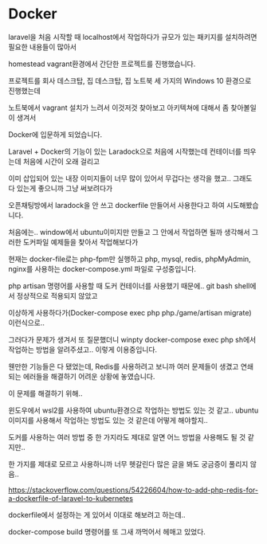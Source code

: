 # Docker

laravel을 처음 시작할 때 localhost에서 작업하다가 규모가 있는 패키지를 설치하려면 필요한 내용들이 많아서

homestead vagrant환경에서 간단한 프로젝트를 진행했습니다.

프로젝트를 회사 데스크탑, 집 데스크탑, 집 노트북 세 가지의 Windows 10 환경으로 진행했는데

노트북에서 vagrant 설치가 느려서 이것저것 찾아보고 아키텍쳐에 대해서 좀 찾아볼일이 생겨서

Docker에 입문하게 되었습니다.

Laravel + Docker의 기능이 있는 Laradock으로 처음에 시작했는데 컨테이너를 띄우는데 처음에 시간이 오래 걸리고

이미 삽입되어 있는 내장 이미지들이 너무 많이 있어서 무겁다는 생각을 했고.. 그래도 다 있는게 좋으니까 그냥 써보려다가

오픈채팅방에서 laradock을 안 쓰고 dockerfile 만들어서 사용한다고 하여 시도해봤습니다.

처음에는.. window에서 ubuntu이미지만 만들고 그 안에서 작업하면 될까 생각해서 그러한 도커파일 예제들을 찾아서 작업해보다가

현재는 docker-file로는 php-fpm만 실행하고 php, mysql, redis, phpMyAdmin, nginx를 사용하는 docker-compose.yml 파일로 구성중입니다.

php artisan 명령어를 사용할 때 도커 컨테이너를 사용했기 때문에.. git bash shell에서 정상적으로 적용되지 않았고

이상하게 사용하다가(Docker-compose exec php php./game/artisan migrate) 이런식으로.. 

그러다가 문제가 생겨서 또 질문했더니 winpty docker-compose exec php sh에서 작업하는 방법을 알려주셨고.. 이렇게 이용중입니다.

웬만한 기능들은 다 됐었는데, Redis를 사용하려고 보니까 여러 문제들이 생겼고 연쇄되는 에러들을 해결하기 어려운 상황에 놓였습니다.

이 문제를 해결하기 위해..

윈도우에서 wsl2를 사용하여 ubuntu환경으로 작업하는 방법도 있는 것 같고.. ubuntu 이미지를 사용해서 작업하는 방법도 있는 것 같은데 어떻게 해야할지..

도커를 사용하는 여러 방법 중 한 가지라도 제대로 알면 어느 방법을 사용해도 될 것 같지만..

한 가지를 제대로 모르고 사용하니까 너무 헷갈린다 많은 글을 봐도 궁금증이 풀리지 않음..

https://stackoverflow.com/questions/54226604/how-to-add-php-redis-for-a-dockerfile-of-laravel-to-kubernetes

dockerfile에서 설정하는 게 있어서 이대로 해보려고 하는데..

docker-compose build 명령어를 또 그새 까먹어서 헤매고 있었다.

